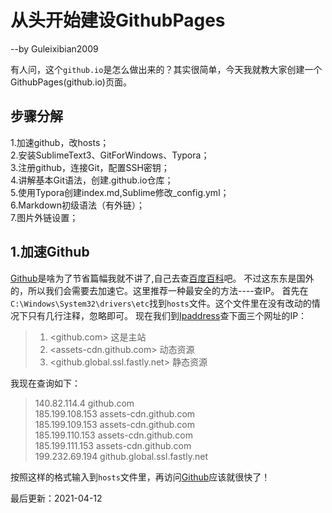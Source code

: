 # 从头开始建设GithubPages
--by Guleixibian2009

有人问，这个`github.io`是怎么做出来的？其实很简单，今天我就教大家创建一个GithubPages(github.io)页面。

## 步骤分解
1.加速github，改hosts；  
2.安装SublimeText3、GitForWindows、Typora；  
3.注册github，连接Git，配置SSH密钥；  
4.讲解基本Git语法，创建<username>.github.io仓库；<br />
5.使用Typora创建index.md,Sublime修改_config.yml；<br />
6.Markdown初级语法（有外链）；<br />
7.图片外链设置； <br />

## 1.加速Github
[Github](github.com)是啥为了节省篇幅我就不讲了,自己去查[百度百科](https://baike.baidu.com/item/Github/10145341?fr=aladdin)吧。
不过这东东是国外的，所以我们会需要去加速它。这里推荐一种最安全的方法----查IP。
首先在`C:\Windows\System32\drivers\etc`找到`hosts`文件。这个文件里在没有改动的情况下只有几行注释，忽略即可。
现在我们到[Ipaddress](www.ipaddress.com)查下面三个网址的IP：
> 1. <github.com> 这是主站
> 2. <assets-cdn.github.com> 动态资源
> 3. <github.global.ssl.fastly.net> 静态资源

我现在查询如下：

> 140.82.114.4 github.com  
> 185.199.108.153 assets-cdn.github.com  
> 185.199.109.153 assets-cdn.github.com  
> 185.199.110.153 assets-cdn.github.com  
> 185.199.111.153 assets-cdn.github.com  
> 199.232.69.194 github.global.ssl.fastly.net  

按照这样的格式输入到`hosts`文件里，再访问[Github](github.com)应该就很快了！


最后更新：2021-04-12

